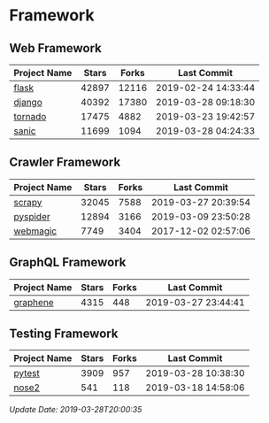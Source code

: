 # Framework

## Web Framework

| Project Name | Stars | Forks | Last Commit |
| ------------ | ----- | ----- | ----------- |
| [flask](https://github.com/pallets/flask) | 42897 | 12116 | 2019-02-24 14:33:44 |
| [django](https://github.com/django/django) | 40392 | 17380 | 2019-03-28 09:18:30 |
| [tornado](https://github.com/tornadoweb/tornado) | 17475 | 4882 | 2019-03-23 19:42:57 |
| [sanic](https://github.com/huge-success/sanic) | 11699 | 1094 | 2019-03-28 04:24:33 |

## Crawler Framework

| Project Name | Stars | Forks | Last Commit |
| ------------ | ----- | ----- | ----------- |
| [scrapy](https://github.com/scrapy/scrapy) | 32045 | 7588 | 2019-03-27 20:39:54 |
| [pyspider](https://github.com/binux/pyspider) | 12894 | 3166 | 2019-03-09 23:50:28 |
| [webmagic](https://github.com/code4craft/webmagic) | 7749 | 3404 | 2017-12-02 02:57:06 |

## GraphQL Framework

| Project Name | Stars | Forks | Last Commit |
| ------------ | ----- | ----- | ----------- |
| [graphene](https://github.com/graphql-python/graphene) | 4315 | 448 | 2019-03-27 23:44:41 |

## Testing Framework

| Project Name | Stars | Forks | Last Commit |
| ------------ | ----- | ----- | ----------- |
| [pytest](https://github.com/pytest-dev/pytest) | 3909 | 957 | 2019-03-28 10:38:30 |
| [nose2](https://github.com/nose-devs/nose2) | 541 | 118 | 2019-03-18 14:58:06 |

*Update Date: 2019-03-28T20:00:35*